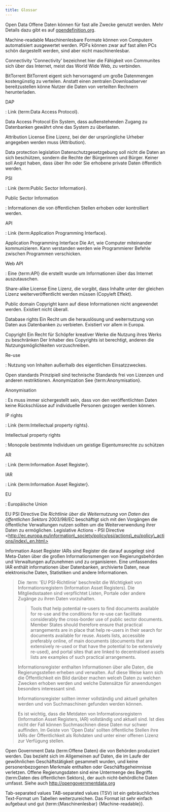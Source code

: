 ```yaml
---
title: Glossar
---
```


Open Data Offene Daten können für fast alle Zwecke genutzt werden. Mehr Details dazu gibt es auf [opendefinition.org](http://www.opendefinition.org/).

Machine-readable Maschinenlesbare Formate können von Computern automatisiert ausgewertet werden. PDFs können zwar auf fast allen PCs schön dargestellt werden, sind aber nicht maschinenlesbar.

Connectivity 'Connectivity' bezeichnet hier die Fähigkeit von Communites sich über das Internet, meist das World Wide Web, zu verbinden.

BitTorrent BitTorrent eigent sich hervorragend um große Datenmengen kostengünstig zu verteilen. Anstatt einen zentralen Downloadserver bereitzustellen könne Nutzer die Daten von verteilten Rechnern herunterladen.

DAP

:   Link {term:Data Access Protocol}.

Data Access Protocol Ein System, dass außenstehenden Zugang zu Datenbanken gewährt ohne das System zu überlasten.

Attribution License Eine Lizenz, bei der der ursprüngliche Urheber angegeben werden muss (Attribution).

Data protection legislation Datenschutzgesetzgebung soll nicht die Daten an sich beschützen, sondern die Rechte der Bürgerinnen und Bürger. Keiner soll Angst haben, dass über Ihn oder Sie erhobene private Daten öffentlich werden.

PSI

:   Link {term:Public Sector Information}.

Public Sector Information

:   Informationen die von öffentlichen Stellen erhoben oder kontrolliert werden.

API

:   Link {term:Application Programming Interface}.

Application Programming Interface Die Art, wie Computer miteinander kommunizieren. Kann verstanden werden wie Programmierer Befehle zwischen Programmen verschicken.

Web API

:   Eine {term:API} die erstellt wurde um Informationen über das Internet auszutauschen.

Share-alike License Eine Lizenz, die vorgibt, dass Inhalte unter der gleichen Lizenz weiterveröffentlicht werden müssen (Copyleft Effekt).

Public domain Copyright kann auf diese Informationen nicht angewendet werden. Existiert nicht überall.

Database rights Ein Recht um die herauslösung und weiternutzung von Daten aus Datenbanken zu verbieten. Existiert vor allem in Europa.

Copyright Ein Recht für Schöpfer kreativer Werke die Nutzung ihres Werks zu beschränken Der Inhaber des Copyrights ist berechtigt, anderen die Nutzungsmöglichkeiten vorzuschreiben.

Re-use

:   Nutzung von Inhalten außerhalb des eigentlichen Einsatzzweckes.

Open standards Prinzipiell sind technische Standards frei von Lizenzen und anderen restriktionen. Anonymization See {term:Anonymisation}.

Anonymisation

:   Es muss immer sichergestellt sein, dass von den veröffentlichten Daten keine Rückschlüsse auf individuelle Personen gezogen werden können.

IP rights

:   Link {term:Intellectual property rights}.

Intellectual property rights

:   Monopole bestimmte Individuen um geistige Eigentumsrechte zu schützen

AR

:   Link {term:Information Asset Register}.

IAR

:   Link {term:Information Asset Register}.

EU

:   Europäische Union

EU PSI Directive Die *Richtlinie über die Weiternutzung von Daten des öffentlichen Sektors* 2003/98/EC beschäftigt sich mit den Vorgängen die öffentliche Verwaltungen nutzen sollten um die Weiterverwendung ihrer Daten zu ermöglichen. Legislative Actions - PSI Directive \<http://ec.europa.eu/information\_society/policy/psi/actions\_eu/policy\_actions/index\_en.htm\>

Information Asset Register IARs sind Register die darauf ausgelegt sind Meta-Daten über die großen Informationsmengen von Regierungsbehörden und Verwaltungen aufzunehmen und zu organisieren. Eine umfassendes IAR enthält informationen über Datenbanken, archivierte Daten, neue elektronische Daten, Statistiken und andere Informationen.

> Die :term: 'EU PSI-Richtlinie' beschreibt die Wichtigkeit von Informationsregistern (Information Asset Registers). Die Mitgliedsstaaten sind verpflichtet Listen, Portale oder andere Zugänge zu ihren Daten vorzuhalten.
>
> > Tools that help potential re-users to find documents available for re-use and the conditions for re-use can facilitate considerably the cross-border use of public sector documents. Member States should therefore ensure that practical arrangements are in place that help re-users in their search for documents available for reuse. Assets lists, accessible preferably online, of main documents (documents that are extensively re-used or that have the potential to be extensively re-used), and portal sites that are linked to decentralised assets lists are examples of such practical arrangements.
>
> Informationsregister enthalten Informationen über alle Daten, die Regierungsstellen erheben und verwalten. Auf diese Weise kann sich die Öffentlichkeit ein Bild darüber machen welceh Daten zu welchen Zwecken erhoben werden und welche Datensätze für anwendungen besonders interessant sind.
>
> Informationsregister sollten immer vollständig und aktuell gehalten werden und von Suchmaschinen gefunden werden können.
>
> Es ist wichtig, dass die Metdaten von Informationsregistern (Information Asset Registers, IAR) vollständig und aktuell sind. Ist dies nicht der Fall können Suchmaschinen diese Daten nur schwer auffinden. Im Geiste von 'Open Data' sollten öffentliche Stellen ihre IARs der Öffentlichkeit als Rohdaten und unter einer offenen Lizenz zur Verfügung stellen.

Open Government Data {term:Offene Daten} die von Behörden produziert werden. Das bezieht sich im Allgemeinen auf Daten, die im Laufe der gewöhnlichen Geschäftstätigkeit gesammelt wurden, und keine personenbezogenen Merkmale enthalten oder Geschäftsgeheimnisse verletzen. Offene Regierungsdaten sind eine Untermenge des Begriffs {term:Daten des öffentlichen Sektors}, der auch nicht-behördliche Daten umfasst. Siehe auch <http://opengovernmentdata.org>

Tab-separated values TAB-separated values (TSV) ist ein gebräuchliches Text-Format um Tabellen weiterzureichen. Das Format ist sehr einfach aufgebaut und gut {term:{Maschinenlesbar} {Machine-readable}}.